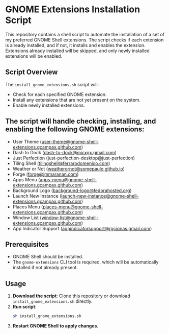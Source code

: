 # GNOME Extensions Installation Script

This repository contains a shell script to automate the installation of a set of my preferred GNOME Shell extensions. The script checks if each extension is already installed, and if not, it installs and enables the extension. Extensions already installed will be skipped, and only newly installed extensions will be enabled.

## Script Overview

The `install_gnome_extensions.sh` script will:
- Check for each specified GNOME extension.
- Install any extensions that are not yet present on the system.
- Enable newly installed extensions.

## The script will handle checking, installing, and enabling the following GNOME extensions:

- User Theme (user-theme@gnome-shell-extensions.gcampax.github.com)
- Dash to Dock (dash-to-dock@micxgx.gmail.com)
- Just Perfection (just-perfection-desktop@just-perfection)
- Tiling Shell (tilingshell@ferrarodomenico.com)
- Weather or Not (weatherornot@somepaulo.github.io)
- Forge (forge@jmmaranan.com)
- Apps Menu (apps-menu@gnome-shell-extensions.gcampax.github.com)
- Background Logo (background-logo@fedorahosted.org)
- Launch New Instance (launch-new-instance@gnome-shell-extensions.gcampax.github.com)
- Places Menu (places-menu@gnome-shell-extensions.gcampax.github.com)
- Window List (window-list@gnome-shell-extensions.gcampax.github.com)
- App Indicator Support (appindicatorsupport@rgcjonas.gmail.com)

## Prerequisites

- GNOME Shell should be installed.
- The `gnome-extensions` CLI tool is required, which will be automatically installed if not already present.

## Usage

1. **Download the script**: Clone this repository or download `install_gnome_extensions.sh` directly.
2. **Run script**:
   ```bash
   sh install_gnome_extensions.sh
   ```
3. **Restart GNOME Shell to apply changes.**